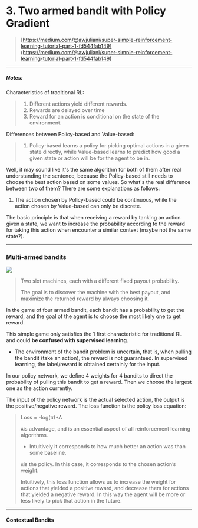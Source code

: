# 3. Two armed bandit with Policy Gradient

> [https://medium.com/@awjuliani/super-simple-reinforcement-learning-tutorial-part-1-fd544fab149](https://medium.com/@awjuliani/super-simple-reinforcement-learning-tutorial-part-1-fd544fab149)

---

##### Notes:

Characteristics of traditional RL:

> 1. Different actions yield different rewards.
> 2. Rewards are delayed over time
> 3. Reward for an action is conditional on the state of the environment.

Differences between Policy-based and Value-based:

> 1. Policy-based learns a policy for picking optimal actions in a given state directly, while Value-based learns to predict how good a given state or action will be for the agent to be in.

Well, it may sound like it's the same algorithm for both of them after real understanding the sentence, because the Policy-based still needs to choose the best action based on some values. So what's the real difference between two of them? There are some explanations as follows:

1. The action chosen by Policy-based could be continuous, while the action chosen by Value-based can only be discrete.

The basic principle is that when receiving a reward by tanking an action given a state, we want to increase the probability according to the reward for taking this action when encounter a similar context \(maybe not the same state?\).

---

### Multi-armed bandits

![](https://cdn-images-1.medium.com/max/742/1*Tt8A6mP98ibBlrlFD5UJxg.png)

> Two slot machines, each with a different fixed payout probability.
>
> The goal is to discover the machine with the best payout, and maximize the returned reward by always choosing it.

In the game of four armed bandit, each bandit has a probability to get the reward, and the goal of the agent is to choose the most likely one to get reward.

This simple game only satisfies the 1 first characteristic for traditional RL and could **be confused with supervised learning**.

* The environment of the bandit problem is uncertain, that is, when pulling the bandit \(take an action\), the reward is not guaranteed. In supervised learning, the label/reward is obtained certainly for the input.

In our policy network, we define 4 weights for 4 bandits to direct the probability of pulling this bandit to get a reward. Then we choose the largest one as the action currently.

The input of the policy network is the actual selected action, the output is the positive/negative reward. The loss function is the policy loss equation:

> Loss = -log\(π\)\*A
>
> `A`is advantage, and is an essential aspect of all reinforcement learning algorithms.
>
> * Intuitively it corresponds to how much better an action was than some baseline.
>
> `π`is the policy. In this case, it corresponds to the chosen action’s weight.
>
> Intuitively, this loss function allows us to increase the weight for actions that yielded a positive reward, and decrease them for actions that yielded a negative reward. In this way the agent will be more or less likely to pick that action in the future.

---

#### Contextual Bandits



